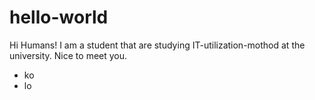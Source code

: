 # hello-world

Hi Humans!
I am a student that are studying IT-utilization-mothod at the university.
Nice to meet you.


* ko
* lo
